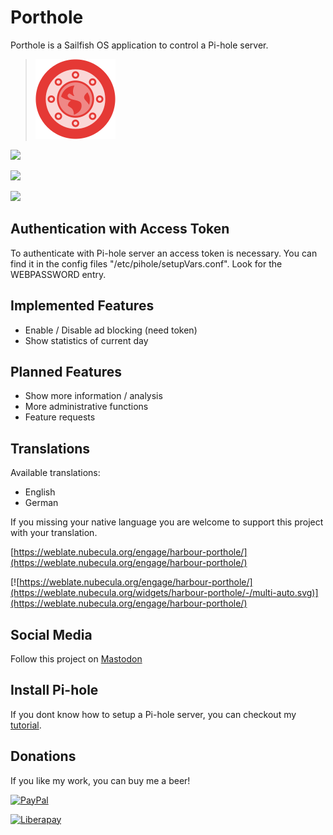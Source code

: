 # Porthole

Porthole is a Sailfish OS application to control a Pi-hole server.

>![](icons/128x128/harbour-porthole.png)

![](https://www.codefactor.io/repository/github/black-sheep-dev/harbour-porthole/badge?style=plastic)

[![](https://github.com/black-sheep-dev/harbour-porthole/actions/workflows/main.yml/badge.svg)](https://github.com/black-sheep-dev/harbour-porthole/actions/workflows/main.yml)

![](http://weblate.nubecula.org/widgets/harbour-porthole/-/harbour-porthole/svg-badge.svg)

## Authentication with Access Token
To authenticate with Pi-hole server an access token is necessary. You can find it in the config files "/etc/pihole/setupVars.conf". Look for the WEBPASSWORD entry.


## Implemented Features
- Enable / Disable ad blocking (need token)
- Show statistics of current day

## Planned Features
- Show more information / analysis
- More administrative functions
- Feature requests

## Translations
Available translations:

- English
- German

If you missing your native language you are welcome to support this project with your translation.

[https://weblate.nubecula.org/engage/harbour-porthole/](https://weblate.nubecula.org/engage/harbour-porthole/)

[![https://weblate.nubecula.org/engage/harbour-porthole/](https://weblate.nubecula.org/widgets/harbour-porthole/-/multi-auto.svg)](https://weblate.nubecula.org/engage/harbour-porthole/)

## Social Media

Follow this project on [Mastodon](https://social.nubecula.org/@porthole)

## Install Pi-hole

If you dont know how to setup a Pi-hole server, you can checkout my [tutorial](https://blacksheeps.site/posts/install-pi-hole-with-docker-compose/).

## Donations

If you like my work, you can buy me a beer! 

[![PayPal](https://www.paypalobjects.com/en_US/i/btn/btn_donate_LG.gif) ](https://www.paypal.com/paypalme/nubecula/1)

[![Liberapay](https://liberapay.com/assets/widgets/donate.svg)](https://liberapay.com/black-sheep-dev/donate)